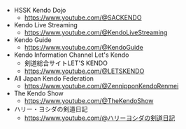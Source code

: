 - HSSK Kendo Dojo
    - https://www.youtube.com/@SACKENDO
- Kendo Live Streaming
    - https://www.youtube.com/@KendoLiveStreaming
- Kendo Guide
    - https://www.youtube.com/@KendoGuide
- Kendo Information Channel Let's Kendo
    - 剣道総合サイトLET'S KENDO
    - https://www.youtube.com/@LETSKENDO
- All Japan Kendo Federation
    - https://www.youtube.com/@ZennipponKendoRenmei
- The Kendo Show
    - https://www.youtube.com/@TheKendoShow
- ハリー・ヨシダの剣道日記
    - https://www.youtube.com/@ハリーヨシダの剣道日記
